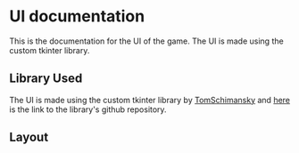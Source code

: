 # UI documentation

This is the documentation for the UI of the game. The UI is made using the custom tkinter library.

## Library Used

The UI is made using the custom tkinter library by [TomSchimansky](https://github.com/TomSchimansky) and [here](https://github.com/TomSchimansky/CustomTkinter) is the link to the library's github repository.

## Layout

